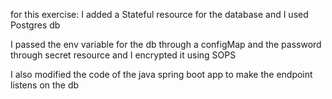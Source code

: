 
for this exercise: I added a Stateful resource for the database and I used Postgres db 


I passed the env variable for the db through a configMap and the password through secret resource and I encrypted it using SOPS

I also modified the code of the java spring boot app to make the endpoint listens on the db